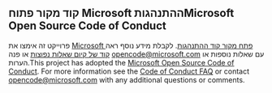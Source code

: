## <a name="microsoft-open-source-code-of-conduct"></a><span data-ttu-id="f4cca-101">קוד מקור פתוח Microsoft ההתנהגות</span><span class="sxs-lookup"><span data-stu-id="f4cca-101">Microsoft Open Source Code of Conduct</span></span>
<span data-ttu-id="f4cca-p101">פרוייקט זה אימצו את [Microsoft פתח מקור קוד ההתנהגות](https://opensource.microsoft.com/codeofconduct/). לקבלת מידע נוסף ראה [קוד של קיום שאלות נפוצות](https://opensource.microsoft.com/codeofconduct/faq/) או פנה [opencode@microsoft.com](mailto:opencode@microsoft.com) עם שאלות נוספות או הערות.</span><span class="sxs-lookup"><span data-stu-id="f4cca-p101">This project has adopted the [Microsoft Open Source Code of Conduct](https://opensource.microsoft.com/codeofconduct/). For more information see the [Code of Conduct FAQ](https://opensource.microsoft.com/codeofconduct/faq/) or contact [opencode@microsoft.com](mailto:opencode@microsoft.com) with any additional questions or comments.</span></span>